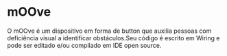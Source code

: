 # mOOve
O mOOve é um dispositivo em forma de button que auxilia pessoas com deficiência visual a identificar obstáculos.Seu código é escrito em Wiring e pode ser editado e/ou compilado em IDE open source.
